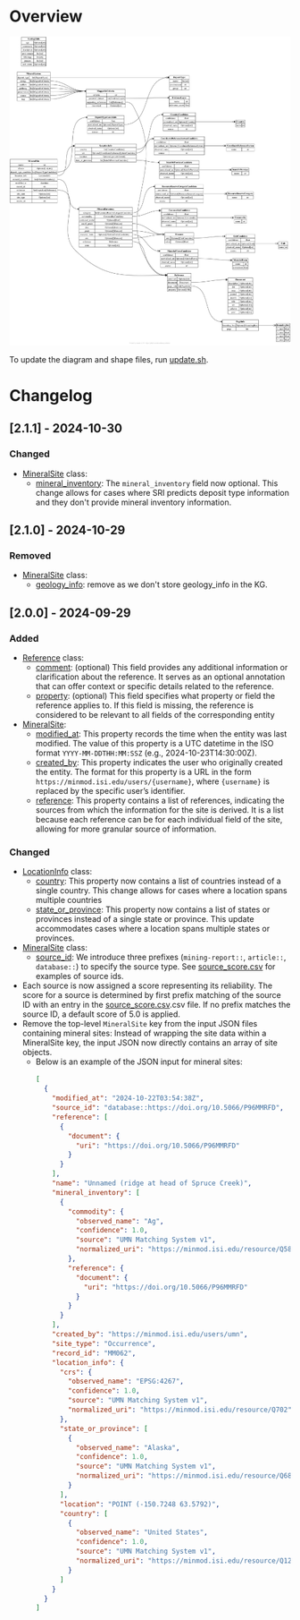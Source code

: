 # Overview

![KG ontology summary](./er_diagram.png)

To update the diagram and shape files, run [update.sh](./update.sh).

# Changelog

## [2.1.1] - 2024-10-30

### Changed

- [MineralSite](https://minmod.isi.edu/ontology/MineralSite) class:
  - [mineral_inventory](https://minmod.isi.edu/ontology/mineral_inventory): The `mineral_inventory` field now optional. This change allows for cases where SRI predicts deposit type information and they don't provide mineral inventory information.

## [2.1.0] - 2024-10-29

### Removed

- [MineralSite](https://minmod.isi.edu/ontology/MineralSite) class:
  - [geology_info](https://minmod.isi.edu/ontology/geology_info): remove as we don't store geology_info in the KG.

## [2.0.0] - 2024-09-29

### Added

- [Reference](https://minmod.isi.edu/ontology/Reference) class:
  - [comment](https://minmod.isi.edu/ontology/comment): (optional) This field provides any additional information or clarification about the reference. It serves as an optional annotation that can offer context or specific details related to the reference.
  - [property](https://minmod.isi.edu/ontology/property): (optional) This field specifies what property or field the reference applies to. If this field is missing, the reference is considered to be relevant to all fields of the corresponding entity
- [MineralSite](https://minmod.isi.edu/ontology/MineralSite):
  - [modified_at](https://minmod.isi.edu/ontology/modified_at): This property records the time when the entity was last modified. The value of this property is a UTC datetime in the ISO format `YYYY-MM-DDTHH:MM:SSZ` (e.g., 2024-10-23T14:30:00Z).
  - [created_by](https://minmod.isi.edu/ontology/created_by): This property indicates the user who originally created the entity. The format for this property is a URL in the form `https://minmod.isi.edu/users/{username}`, where `{username}` is replaced by the specific user’s identifier.
  - [reference](https://minmod.isi.edu/ontology/reference): This property contains a list of references, indicating the sources from which the information for the site is derived. It is a list because each reference can be for each individual field of the site, allowing for more granular source of information.

### Changed

- [LocationInfo](https://minmod.isi.edu/ontology/LocationInfo) class:
  - [country](https://minmod.isi.edu/ontology/country): This property now contains a list of countries instead of a single country. This change allows for cases where a location spans multiple countries
  - [state_or_province](https://minmod.isi.edu/ontology/state_or_province): This property now contains a list of states or provinces instead of a single state or province. This update accommodates cases where a location spans multiple states or provinces.
- [MineralSite](https://minmod.isi.edu/ontology/MineralSite) class:
  - [source_id](https://minmod.isi.edu/ontology/source_id): We introduce three prefixes (`mining-report::`, `article::`, `database::`) to specify the source type. See [source_score.csv](https://github.com/DARPA-CRITICALMAAS/ta2-minmod-data/blob/main/data/entities/source_score.csv) for examples of source ids.
- Each source is now assigned a score representing its reliability. The score for a source is determined by first prefix matching of the source ID with an entry in the [source_score.csv](https://github.com/DARPA-CRITICALMAAS/ta2-minmod-data/blob/main/data/entities/source_score.csv).csv file. If no prefix matches the source ID, a default score of 5.0 is applied.
- Remove the top-level `MineralSite` key from the input JSON files containing mineral sites: Instead of wrapping the site data within a MineralSite key, the input JSON now directly contains an array of site objects.
  - Below is an example of the JSON input for mineral sites:
    ```json
    [
      {
        "modified_at": "2024-10-22T03:54:38Z",
        "source_id": "database::https://doi.org/10.5066/P96MMRFD",
        "reference": [
          {
            "document": {
              "uri": "https://doi.org/10.5066/P96MMRFD"
            }
          }
        ],
        "name": "Unnamed (ridge at head of Spruce Creek)",
        "mineral_inventory": [
          {
            "commodity": {
              "observed_name": "Ag",
              "confidence": 1.0,
              "source": "UMN Matching System v1",
              "normalized_uri": "https://minmod.isi.edu/resource/Q585"
            },
            "reference": {
              "document": {
                "uri": "https://doi.org/10.5066/P96MMRFD"
              }
            }
          }
        ],
        "created_by": "https://minmod.isi.edu/users/umn",
        "site_type": "Occurrence",
        "record_id": "MM062",
        "location_info": {
          "crs": {
            "observed_name": "EPSG:4267",
            "confidence": 1.0,
            "source": "UMN Matching System v1",
            "normalized_uri": "https://minmod.isi.edu/resource/Q702"
          },
          "state_or_province": [
            {
              "observed_name": "Alaska",
              "confidence": 1.0,
              "source": "UMN Matching System v1",
              "normalized_uri": "https://minmod.isi.edu/resource/Q6840"
            }
          ],
          "location": "POINT (-150.7248 63.5792)",
          "country": [
            {
              "observed_name": "United States",
              "confidence": 1.0,
              "source": "UMN Matching System v1",
              "normalized_uri": "https://minmod.isi.edu/resource/Q1235"
            }
          ]
        }
      }
    ]
    ```
